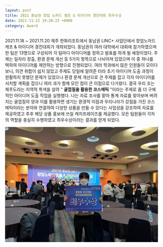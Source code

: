 ```yaml
---
layout: post
title: 2021 동남권 창업 노마드 캠프 & 아이디어 경진대회 최우수상
date: 2021-11-22 19:20:23 +0900
category: Award
---
```

2021.11.18 ~ 2021.11.20 
제주 한화리조트에서 동남권 LINC+ 사업단에서 창업노마드 캐프 & 아이디어 경진대회가 개최되었다. 
동남권의 여러 대학에서 대회에 참가하였으며 한 팀은 13명으로 구성되어 각 팀마다 아이디어를 정하고 
발표를 하게 될 예정이었다. 주제는 일자리 창출, 환경 문제 개선 등 5가지 항목으로 나뉘어져 있었으며
이 중 하나를 택하여 아이디어를 제안하는 방향으로 진행되었다. 여러 학과에서 많은 인원들이 모이다 보니,
의견 취합이 쉽지 않았고 주제도 당일에 알려준 터라 초기 아이디어 도출 과정이 원활하지 못했던 문제가 있었으나
환경 문제 개선으로 큰 주제를 잡고 각자 아이디어를 서치할 계획을 잡으니 여러 과가 함께 모인 점이 큰 이점으로
다가왔다. 결국 우리 조는 제주도라는 지역적 특색을 살려 " **귤껍질을 활용한 코스메틱** "이라는 주제로 
좀 더 구체적인 아이디어 도출 작업을 실행했다. 나는 자료 조사를 맡아 통계 자료를 찾아보며 버려지는 귤껍질의
양과 이를 활용하면 생기는 환경적 이점과 우리나라가 강점을 가진 코스메틱이라는 분야와 연결하여 다양한 상품을 
만들 수 있다는 사업성을 강조하여 자료를 제공하였고 추후 해당 상품 홍보에 쓰일 캐치프레이즈를 제공했다. 
모든 팀원들이 각자의 역할을 충실히 수행하였고 최우수상이라는 결과를 얻게 되었다. 

![창업노마드](/images/창업노마드.jpg)